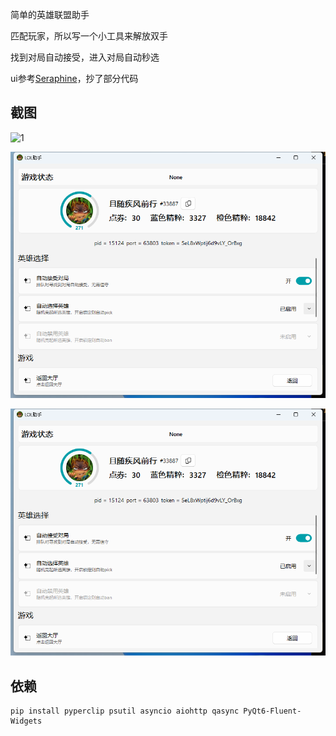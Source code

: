 简单的英雄联盟助手

匹配玩家，所以写一个小工具来解放双手

找到对局自动接受，进入对局自动秒选

ui参考[Seraphine](https://github.com/Zzaphkiel/Seraphine)，抄了部分代码

## 截图

![1](https://github.com/yzjdev/lol-assist-pyqt6/blob/main/screenshots/1.png])

![2](https://github.com/yzjdev/lol-assist-pyqt6/blob/main/screenshots/1.png)

![3](https://github.com/yzjdev/lol-assist-pyqt6/blob/main/screenshots/1.png)

## 依赖

```
pip install pyperclip psutil asyncio aiohttp qasync PyQt6-Fluent-Widgets
```

